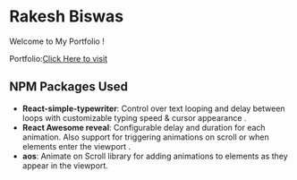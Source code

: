 # Rakesh Biswas

Welcome to My Portfolio !

Portfolio:[Click Here to visit](https://rakesh-biswas-portfolio.netlify.app/)



## NPM Packages Used
- **React-simple-typewriter**: Control over text looping and delay between loops with customizable typing speed & cursor appearance .
- **React Awesome reveal**:  Configurable delay and duration for each animation. Also support for triggering animations on scroll or when elements enter the viewport .
- **aos**: Animate on Scroll library for adding animations to elements as they appear in the viewport.

